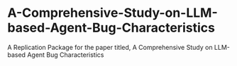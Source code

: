 # A-Comprehensive-Study-on-LLM-based-Agent-Bug-Characteristics
A Replication Package for the paper titled, A Comprehensive Study on LLM-based Agent Bug Characteristics
